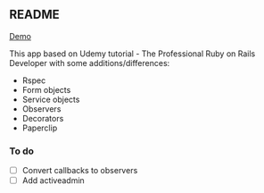## README

[Demo](http://damp-cliffs-36440.herokuapp.com/)

This app based on Udemy tutorial - The Professional Ruby on Rails Developer with some additions/differences:
* Rspec
* Form objects
* Service objects
* Observers
* Decorators
* Paperclip

### To do
- [ ] Convert callbacks to observers
- [ ] Add activeadmin
